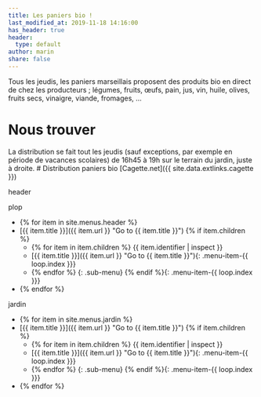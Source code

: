```yaml
---
title: Les paniers bio !
last_modified_at: 2019-11-18 14:16:00
has_header: true
header:
  type: default
author: marin
share: false
---
```


Tous les jeudis, les paniers marseillais proposent des produits bio en direct de chez les producteurs ; l&eacute;gumes, fruits, œufs, pain, jus, vin, huile, olives, fruits secs, vinaigre, viande, fromages, …

# Nous trouver

La distribution se fait tout les jeudis (sauf exceptions, par exemple en p&eacute;riode de vacances scolaires) de 16h45 &agrave; 19h sur le terrain du jardin, juste &agrave; droite. \# Distribution paniers bio [Cagette.net]({{ site.data.extlinks.cagette }})

header

plop

* {% for item in site.menus.header %}
* [{{ item.title }}]({{ item.url }} "Go to {{ item.title }}") {% if item.children %}
  * {% for item in item.children %} {{ item.identifier | inspect }}
  * [{{ item.title }}]({{ item.url }} "Go to {{ item.title }}"){: .menu-item-{{ loop.index }}}
  * {% endfor %}
  {: .sub-menu} {% endif %}{: .menu-item-{{ loop.index }}}
* {% endfor %}

jardin

* {% for item in site.menus.jardin %}
* [{{ item.title }}]({{ item.url }} "Go to {{ item.title }}") {% if item.children %}
  * {% for item in item.children %} {{ item.identifier | inspect }}
  * [{{ item.title }}]({{ item.url }} "Go to {{ item.title }}"){: .menu-item-{{ loop.index }}}
  * {% endfor %}
  {: .sub-menu} {% endif %}{: .menu-item-{{ loop.index }}}
* {% endfor %}